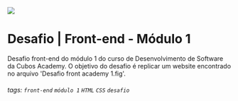 ![](https://i.imgur.com/xG74tOh.png)

# Desafio | Front-end - Módulo 1

Desafio front-end do módulo 1 do curso de Desenvolvimento de Software da Cubos Academy. O objetivo do desafio é replicar um website encontrado no arquivo 'Desafio front academy 1.fig'.

###### tags: `front-end` `módulo 1` `HTML` `CSS` `desafio`
